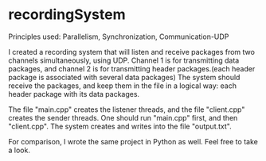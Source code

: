 # recordingSystem
Principles used: Parallelism, Synchronization, Communication-UDP

I created a recording system that will listen and receive packages from two channels simultaneously, using UDP.
Channel 1 is for transmitting data packages, and channel 2 is for transmitting header packages.(each header package is associated with several data packages)
The system should receive the packages, and keep them in the file in a logical way: each header package with its data packages.

The file "main.cpp" creates the listener threads, and the file "client.cpp" creates the sender threads. 
One should run "main.cpp" first, and then "client.cpp".
The system creates and writes into the file "output.txt".

For comparison, I wrote the same project in Python as well. Feel free to take a look.
